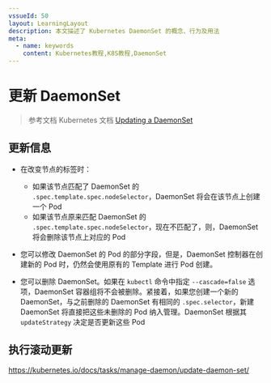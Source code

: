 ```yaml
---
vssueId: 50
layout: LearningLayout
description: 本文描述了 Kubernetes DaemonSet 的概念、行为及用法
meta:
  - name: keywords
    content: Kubernetes教程,K8S教程,DaemonSet
---
```


# 更新 DaemonSet

> 参考文档 Kubernetes 文档 [Updating a DaemonSet](https://kubernetes.io/docs/concepts/workloads/controllers/daemonset/#updating-a-daemonset)

<AdSenseTitle/>

## 更新信息

* 在改变节点的标签时：
  * 如果该节点匹配了 DaemonSet 的 `.spec.template.spec.nodeSelector`，DaemonSet 将会在该节点上创建一个 Pod
  * 如果该节点原来匹配 DaemonSet 的 `.spec.template.spec.nodeSelector`，现在不匹配了，则，DaemonSet 将会删除该节点上对应的 Pod

* 您可以修改 DaemonSet 的 Pod 的部分字段，但是，DaemonSet 控制器在创建新的 Pod 时，仍然会使用原有的 Template 进行 Pod 创建。

* 您可以删除 DaemonSet。如果在 `kubectl` 命令中指定 `--cascade=false` 选项，DaemonSet 容器组将不会被删除。紧接着，如果您创建一个新的 DaemonSet，与之前删除的 DaemonSet 有相同的 `.spec.selector`，新建 DaemonSet 将直接把这些未删除的 Pod 纳入管理。DaemonSet 根据其 `updateStrategy` 决定是否更新这些 Pod

## 执行滚动更新


https://kubernetes.io/docs/tasks/manage-daemon/update-daemon-set/
